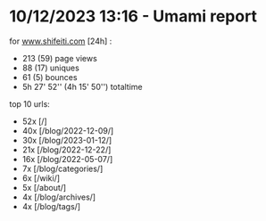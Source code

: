 # 10/12/2023 13:16 - Umami report
for www.shifeiti.com [24h] :

 - 213 (59) page views
 - 88 (17) uniques
 - 61 (5) bounces
 - 5h 27' 52'' (4h 15' 50'') totaltime


top 10 urls:
 - 52x [/]
 - 40x [/blog/2022-12-09/]
 - 30x [/blog/2023-01-12/]
 - 21x [/blog/2022-12-22/]
 - 16x [/blog/2022-05-07/]
 - 7x [/blog/categories/]
 - 6x [/wiki/]
 - 5x [/about/]
 - 4x [/blog/archives/]
 - 4x [/blog/tags/]



